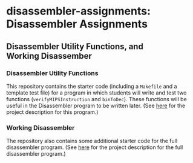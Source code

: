 # disassembler-assignments: Disassembler Assignments
##  Disassembler Utility Functions, and <br> Working Disassember

### Disassembler Utility Functions
This repository contains the starter code (including a `Makefile` and a
template test file) for a program in which students will write and
test two functions (`verifyMIPSInstruction` and `binToDec`).  These
functions will be useful in the Disassembler program to be written later.
(See [here](http://www.cs.kzoo.edu/cs230/Projects/DisUtilitiesProj.html)
for the project description for this program.)

### Working Disassembler
The repository also contains some additional starter code for the
full disassembler program.
(See [here](http://www.cs.kzoo.edu/cs230/Projects/DisassemblerProj.html)
for the project description for the full disassembler program.)
